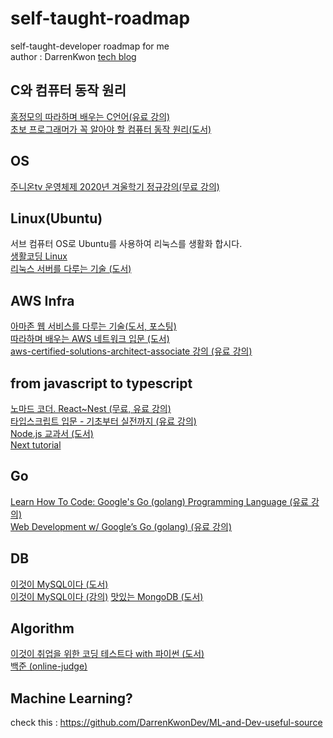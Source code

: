 # self-taught-roadmap

self-taught-developer roadmap for me  
author : DarrenKwon [tech blog](https://darrengwon.tistory.com/)


## C와 컴퓨터 동작 원리
[홍정모의 따라하며 배우는 C언어(유료 강의)](https://www.inflearn.com/course/following-c/dashboard)  
[초보 프로그래머가 꼭 알아야 할 컴퓨터 동작 원리(도서)](https://www.hanbit.co.kr/store/books/look.php?p_code=B8337787087)  

## OS  
[주니온tv 운영체제 2020년 겨울학기 정규강의(무료 강의)](https://www.youtube.com/watch?v=zGBm37kze9I&list=PLHqxB9kMLLaOs2BM2KbuvttBYCgDoFm-5&ab_channel=%EC%A3%BC%EB%8B%88%EC%98%A8TV%EC%95%84%EB%AC%B4%EA%B1%B0%EB%82%98%EC%97%B0%EA%B5%AC%EC%86%8C)  

## Linux(Ubuntu)  
서브 컴퓨터 OS로 Ubuntu를 사용하여 리눅스를 생활화 합시다.  
[생활코딩 Linux](https://www.inflearn.com/course/%EC%83%9D%ED%99%9C%EC%BD%94%EB%94%A9-%EB%A6%AC%EB%88%85%EC%8A%A4-%EA%B0%95%EC%A2%8C/dashboard)  
[리눅스 서버를 다루는 기술 (도서)](http://www.yes24.com/Product/goods/17524704)  

## AWS Infra  
[아마존 웹 서비스를 다루는 기술(도서, 포스팅)](https://pyrasis.com/private/2014/09/30/publish-the-art-of-amazon-web-services-book)  
[따라하며 배우는 AWS 네트워크 입문 (도서)](http://www.yes24.com/Product/Goods/93887402)  
[aws-certified-solutions-architect-associate 강의 (유료 강의)](https://www.udemy.com/course/aws-certified-solutions-architect-associate/)  

## from javascript to typescript  
[노마드 코더. React~Nest (무료, 유료 강의)](https://nomadcoders.co/)  
[타입스크립트 입문 - 기초부터 실전까지 (유료 강의)](https://www.inflearn.com/course/%ED%83%80%EC%9E%85%EC%8A%A4%ED%81%AC%EB%A6%BD%ED%8A%B8-%EC%9E%85%EB%AC%B8)  
[Node.js 교과서 (도서)](http://www.yes24.com/Product/Goods/62597864)  
[Next tutorial](https://nextjs.org/learn/basics/create-nextjs-app)  

## Go  
[Learn How To Code: Google's Go (golang) Programming Language (유료 강의)](https://www.udemy.com/course/learn-how-to-code/learn/lecture/11921686#overview)  
[Web Development w/ Google’s Go (golang) (유료 강의)](https://www.udemy.com/course/go-programming-language/)  

## DB  
[이것이 MySQL이다 (도서)](https://www.hanbit.co.kr/store/books/look.php?p_code=B2064300579)  
[이것이 MySQL이다 (강의)](https://www.youtube.com/watch?v=xKYeJxBTt2E&list=PLVsNizTWUw7Hox7NMhenT-bulldCp9HP9&ab_channel=%ED%95%9C%EB%B9%9B%EB%AF%B8%EB%94%94%EC%96%B4) 
[맛있는 MongoDB (도서)](http://www.yes24.com/Product/Goods/85011885)  

## Algorithm  
[이것이 취업을 위한 코딩 테스트다 with 파이썬 (도서)](http://www.yes24.com/Product/Goods/91433923)  
[백준 (online-judge)](https://www.acmicpc.net/)  

## Machine Learning?  
check this : https://github.com/DarrenKwonDev/ML-and-Dev-useful-source
